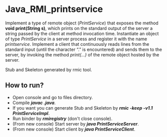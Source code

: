# Java_RMI_printservice
Implement a type of remote object (*PrintService*) that exposes the method **void print(String s)**, which prints on the standard output of the server a string passed by the client at method invocation time. Instantiate an object of type *PrintService* in a server process and register it with the name *printservice*.
Implement a client that continuously reads lines from the standard input (until the character “.” is encountered) and sends them to the server, by invoking the method *print(…)* of the remote object hosted by the server.

Stub and Skeleton generated by rmic tool.

## How to run?
- Open console and go to files directory.
- Compile ***javac .java***.
- If you want you can generate Stub and Skeleton by ***rmic -keep -v1.1 PrintServiceImpl***.
- Run binder by ***rmiregistry*** (don't close console).
- (From new console) Start server by ***java PrintServiceServer***.
- (From new console) Start client by ***java PrintServiceClient***.
